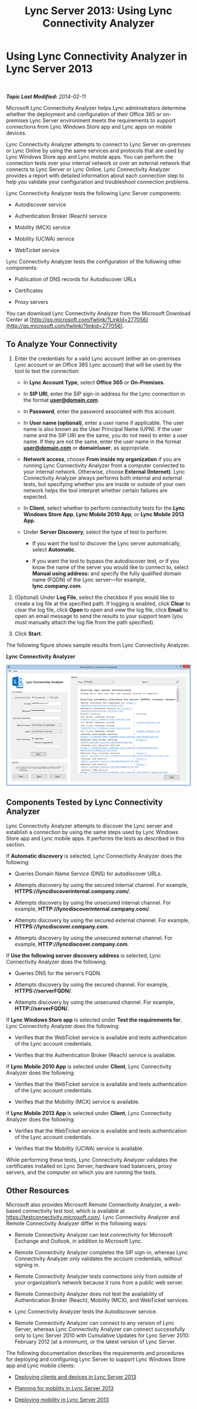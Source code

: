 ﻿---
title: 'Lync Server 2013: Using Lync Connectivity Analyzer'
TOCTitle: Using Lync Connectivity Analyzer
ms:assetid: 954953fb-0c7a-4fd5-8acd-68ecb59b20af
ms:mtpsurl: https://technet.microsoft.com/en-us/library/JJ907302(v=OCS.15)
ms:contentKeyID: 50639759
ms.date: 07/23/2014
mtps_version: v=OCS.15
---

<div data-xmlns="http://www.w3.org/1999/xhtml">

<div class="topic" data-xmlns="http://www.w3.org/1999/xhtml" data-msxsl="urn:schemas-microsoft-com:xslt" data-cs="http://msdn.microsoft.com/en-us/">

<div data-asp="http://msdn2.microsoft.com/asp">

# Using Lync Connectivity Analyzer in Lync Server 2013

</div>

<div id="mainSection">

<div id="mainBody">

<span> </span>

_**Topic Last Modified:** 2014-02-11_

Microsoft Lync Connectivity Analyzer helps Lync administrators determine whether the deployment and configuration of their Office 365 or on-premises Lync Server environment meets the requirements to support connections from Lync Windows Store app and Lync apps on mobile devices.

Lync Connectivity Analyzer attempts to connect to Lync Server on-premises or Lync Online by using the same services and protocols that are used by Lync Windows Store app and Lync mobile apps. You can perform the connection tests over your internal network or over an external network that connects to Lync Server or Lync Online. Lync Connectivity Analyzer provides a report with detailed information about each connection step to help you validate your configuration and troubleshoot connection problems.

Lync Connectivity Analyzer tests the following Lync Server components:

  - Autodiscover service

  - Authentication Broker (Reach) service

  - Mobility (MCX) service

  - Mobility (UCWA) service

  - WebTicket service

Lync Connectivity Analyzer tests the configuration of the following other components:

  - Publication of DNS records for Autodiscover URLs

  - Certificates

  - Proxy servers

You can download Lync Connectivity Analyzer from the Microsoft Download Center at [http://go.microsoft.com/fwlink/?LinkId=277056](http://go.microsoft.com/fwlink/?linkid=277056).

<div>

## To Analyze Your Connectivity

1.  Enter the credentials for a valid Lync account (either an on-premises Lync account or an Office 365 Lync account) that will be used by the tool to test the connection:
    
      - In **Lync Account Type**, select **Office 365** or **On-Premises**.
    
      - In **SIP URI**, enter the SIP sign-in address for the Lync connection in the format <strong>user@domain.com</strong>.
    
      - In **Password**, enter the password associated with this account.
    
      - In **User name (optional)**, enter a user name if applicable. The user name is also known as the User Principal Name (UPN). If the user name and the SIP URI are the same, you do not need to enter a user name. If they are not the same, enter the user name in the format <strong>user@domain.com</strong> or **domain\\user**, as appropriate.
    
      - **Network access**, choose **From inside my organization** if you are running Lync Connectivity Analyzer from a computer connected to your internal network. Otherwise, choose **External (Internet)**. Lync Connectivity Analyzer always performs both internal and external tests, but specifying whether you are inside or outside of your own network helps the tool interpret whether certain failures are expected.
    
      - In **Client**, select whether to perform connectivity tests for the **Lync Windows Store App**, **Lync Mobile 2010 App**, or **Lync Mobile 2013 App**.
    
      - Under **Server Discovery**, select the type of test to perform:
        
          - If you want the tool to discover the Lync server automatically, select **Automatic**.
        
          - If you want the tool to bypass the autodiscover test, or if you know the name of the server you would like to connect to, select **Manual using address:** and specify the fully qualified domain name (FQDN) of the Lync server—for example, **lync.company.com**.

2.  (Optional) Under **Log File**, select the checkbox if you would like to create a log file at the specified path. If logging is enabled, click **Clear** to clear the log file, click **Open** to open and view the log file, click **Email** to open an email message to send the results to your support team (you must manually attach the log file from the path specified).

3.  Click **Start**.

The following figure shows sample results from Lync Connectivity Analyzer.

**Lync Connectivity Analyzer**

![Screenshot of the Lync Connectivity Analyzer](images/JJ907302.a7cc0abe-fac2-4691-a7d8-9ffef59cdee5(OCS.15).png "Screenshot of the Lync Connectivity Analyzer")

</div>

<div>

## Components Tested by Lync Connectivity Analyzer

Lync Connectivity Analyzer attempts to discover the Lync server and establish a connection by using the same steps used by Lync Windows Store app and Lync mobile apps. It performs the tests as described in this section.

If **Automatic discovery** is selected, Lync Connectivity Analyzer does the following:

  - Queries Domain Name Service (DNS) for autodiscover URLs.

  - Attempts discovery by using the secured internal channel. For example, **HTTPS://lyncdiscoverinternal.company.com/**.

  - Attempts discovery by using the unsecured internal channel. For example, **HTTP://lyncdiscoverinternal.company.com/**.

  - Attempts discovery by using the secured external channel. For example, **HTTPS://lyncdiscover.company.com**.

  - Attempts discovery by using the unsecured external channel. For example, **HTTP://lyncdiscover.company.com**.

If **Use the following server discovery address** is selected, Lync Connectivity Analyzer does the following:

  - Queries DNS for the server’s FQDN.

  - Attempts discovery by using the secured channel. For example, **HTTPS://serverFQDN/**.

  - Attempts discovery by using the unsecured channel. For example, **HTTP://serverFQDN/**.

If **Lync Windows Store app** is selected under **Test the requirements for**, Lync Connectivity Analyzer does the following:

  - Verifies that the WebTicket service is available and tests authentication of the Lync account credentials.

  - Verifies that the Authentication Broker (Reach) service is available.

If **Lync Mobile 2010 App** is selected under **Client**, Lync Connectivity Analyzer does the following:

  - Verifies that the WebTicket service is available and tests authentication of the Lync account credentials.

  - Verifies that the Mobility (MCX) service is available.

If **Lync Mobile 2013 App** is selected under **Client**, Lync Connectivity Analyzer does the following:

  - Verifies that the WebTicket service is available and tests authentication of the Lync account credentials.

  - Verifies that the Mobility (UCWA) service is available.

While performing these tests, Lync Connectivity Analyzer validates the certificates installed on Lync Server, hardware load balancers, proxy servers, and the computer on which you are running the tests.

</div>

<div>

## Other Resources

Microsoft also provides Microsoft Remote Connectivity Analyzer, a web-based connectivity test tool, which is available at <https://testconnectivity.microsoft.com/>. Lync Connectivity Analyzer and Remote Connectivity Analyzer differ in the following ways:

  - Remote Connectivity Analyzer can test connectivity for Microsoft Exchange and Outlook, in addition to Microsoft Lync.

  - Remote Connectivity Analyzer completes the SIP sign-in, whereas Lync Connectivity Analyzer only validates the account credentials, without signing in.

  - Remote Connectivity Analyzer tests connections only from outside of your organization’s network because it runs from a public web server.

  - Remote Connectivity Analyzer does not test the availability of Authentication Broker (Reach), Mobility (MCX), and WebTicket services.

  - Lync Connectivity Analyzer tests the Autodiscover service.

  - Remote Connectivity Analyzer can connect to any version of Lync Server, whereas Lync Connectivity Analyzer can connect successfully only to Lync Server 2010 with Cumulative Updates for Lync Server 2010: February 2012 (at a minimum), or the latest version of Lync Server.

The following documentation describes the requirements and procedures for deploying and configuring Lync Server to support Lync Windows Store app and Lync mobile clients:

  - [Deploying clients and devices in Lync Server 2013](lync-server-2013-deploying-clients-and-devices.md)

  - [Planning for mobility in Lync Server 2013](lync-server-2013-planning-for-mobility.md)

  - [Deploying mobility in Lync Server 2013](lync-server-2013-deploying-mobility.md)

</div>

</div>

<span> </span>

</div>

</div>

</div>

